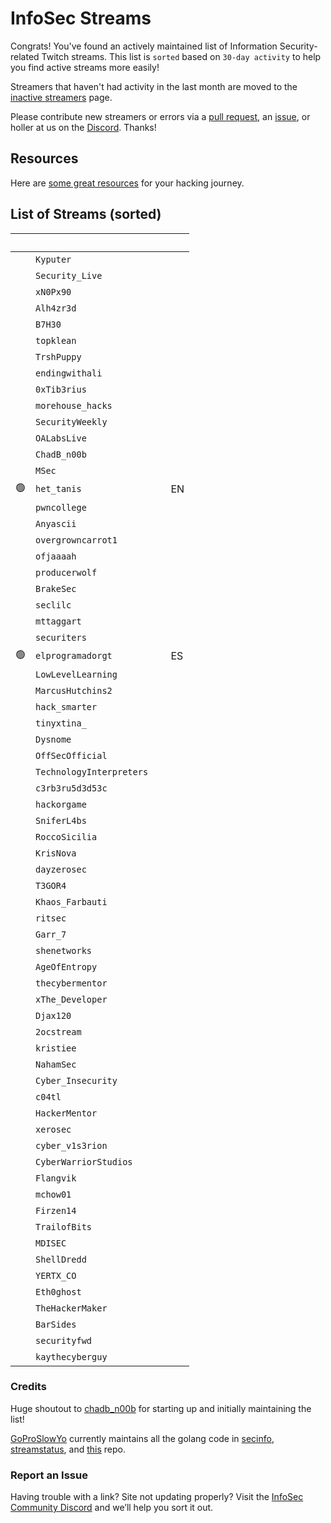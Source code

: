 # InfoSec Streams

Congrats! You've found an actively maintained list of Information Security-related Twitch streams. This list is `sorted` based on `30-day activity` to help you find active streams more easily!

Streamers that haven't had activity in the last month are moved to the [inactive streamers](/inactive) page.

Please contribute new streamers or errors via a [pull request](https://github.com/infosecstreams/infosecstreams.github.io/pulls), an [issue](https://github.com/infosecstreams/infosecstreams.github.io/issues), or holler at us on the [Discord](https://discord.gg/RftU46K8sn). Thanks!

## Resources

Here are [some great resources](/resources) for your hacking journey.

## List of Streams (sorted)

&nbsp; | <i class="fas fa-headset"></i> | <i class="fas fa-external-link-alt"></i> | <i class="fas fa-comment-dots"></i>
---: | --- | :--- | :---
&nbsp; | `Kyputer` | [<i class="fab fa-twitch" style="color:#9146FF"></i>](https://www.twitch.tv/Kyputer) &nbsp; [<i class="fab fa-youtube" style="color:#C00"></i>](https://www.youtube.com/channel/UCAYw9wwKx_s5hfzCt68steg) 
&nbsp; | `Security_Live` | [<i class="fab fa-twitch" style="color:#9146FF"></i>](https://www.twitch.tv/Security_Live) &nbsp; [<i class="fab fa-youtube" style="color:#C00"></i>](https://www.youtube.com/channel/UCMDy1HAPNcpl8zVTK1NfMqw) |
&nbsp; | `xN0Px90` | [<i class="fab fa-twitch" style="color:#9146FF"></i>](https://www.twitch.tv/xN0Px90) &nbsp; [<i class="fab fa-youtube" style="color:#C00"></i>](https://www.youtube.com/channel/UClBupMnkD1oZ49_xBbiUKBg) |
&nbsp; | `Alh4zr3d` | [<i class="fab fa-twitch" style="color:#9146FF"></i>](https://www.twitch.tv/Alh4zr3d) &nbsp; [<i class="fab fa-youtube" style="color:#C00"></i>](https://www.youtube.com/channel/UCz-Z-d2VPQXHGkch0-_KovA) 
&nbsp; | `B7H30` | [<i class="fab fa-twitch" style="color:#9146FF"></i>](https://www.twitch.tv/B7H30) &nbsp; 
&nbsp; | `topklean` | [<i class="fab fa-twitch" style="color:#9146FF"></i>](https://www.twitch.tv/topklean) &nbsp; |
&nbsp; | `TrshPuppy` | [<i class="fab fa-twitch" style="color:#9146FF"></i>](https://www.twitch.tv/TrshPuppy) &nbsp; [<i class="fab fa-youtube" style="color:#C00"></i>](https://www.youtube.com/@trshpuppy) |
&nbsp; | `endingwithali` | [<i class="fab fa-twitch" style="color:#9146FF"></i>](https://www.twitch.tv/endingwithali) &nbsp; 
&nbsp; | `0xTib3rius` | [<i class="fab fa-twitch" style="color:#9146FF"></i>](https://www.twitch.tv/0xTib3rius) &nbsp; [<i class="fab fa-youtube" style="color:#C00"></i>](https://www.youtube.com/Tib3rius) |
&nbsp; | `morehouse_hacks` | [<i class="fab fa-twitch" style="color:#9146FF"></i>](https://www.twitch.tv/morehouse_hacks) &nbsp; 
&nbsp; | `SecurityWeekly` | [<i class="fab fa-twitch" style="color:#9146FF"></i>](https://www.twitch.tv/SecurityWeekly) &nbsp; [<i class="fab fa-youtube" style="color:#C00"></i>](https://www.youtube.com/channel/UCg--XBjJ50a9tUhTKXVPiqg) 
&nbsp; | `OALabsLive` | [<i class="fab fa-twitch" style="color:#9146FF"></i>](https://www.twitch.tv/OALabsLive) &nbsp; [<i class="fab fa-youtube" style="color:#C00"></i>](https://www.youtube.com/c/OALabs) |
&nbsp; | `ChadB_n00b` | [<i class="fab fa-twitch" style="color:#9146FF"></i>](https://www.twitch.tv/ChadB_n00b) &nbsp; 
&nbsp; | `MSec` | [<i class="fab fa-twitch" style="color:#9146FF"></i>](https://www.twitch.tv/MSec) &nbsp; [<i class="fab fa-youtube" style="color:#C00"></i>](https://www.youtube.com/channel/UCu9ybrID4Ak5pDU-6E5ph5Q) |
🟢 | `het_tanis` | [<i class="fab fa-twitch" style="color:#9146FF"></i>](https://www.twitch.tv/het_tanis "Science & Technology") &nbsp; | EN
&nbsp; | `pwncollege` | [<i class="fab fa-twitch" style="color:#9146FF"></i>](https://www.twitch.tv/pwncollege) &nbsp; [<i class="fab fa-youtube" style="color:#C00"></i>](https://www.youtube.com/c/pwncollege) 
&nbsp; | `Anyascii` | [<i class="fab fa-twitch" style="color:#9146FF"></i>](https://www.twitch.tv/Anyascii) &nbsp; |
&nbsp; | `overgrowncarrot1` | [<i class="fab fa-twitch" style="color:#9146FF"></i>](https://www.twitch.tv/overgrowncarrot1) &nbsp; [<i class="fab fa-youtube" style="color:#C00"></i>](https://youtube.com/channel/UCykh1fzT0LK-9wVhn8ocLaA) |
&nbsp; | `ofjaaaah` | [<i class="fab fa-twitch" style="color:#9146FF"></i>](https://www.twitch.tv/ofjaaaah) &nbsp; 
&nbsp; | `producerwolf` | [<i class="fab fa-twitch" style="color:#9146FF"></i>](https://www.twitch.tv/producerwolf) &nbsp; |
&nbsp; | `BrakeSec` | [<i class="fab fa-twitch" style="color:#9146FF"></i>](https://www.twitch.tv/BrakeSec) &nbsp; [<i class="fab fa-youtube" style="color:#C00"></i>](https://www.youtube.com/c/BDSPodcast) |
&nbsp; | `seclilc` | [<i class="fab fa-twitch" style="color:#9146FF"></i>](https://www.twitch.tv/seclilc) &nbsp; |
&nbsp; | `mttaggart` | [<i class="fab fa-twitch" style="color:#9146FF"></i>](https://www.twitch.tv/mttaggart) &nbsp; [<i class="fab fa-youtube" style="color:#C00"></i>](https://www.youtube.com/c/taggarttech) |
&nbsp; | `securiters` | [<i class="fab fa-twitch" style="color:#9146FF"></i>](https://www.twitch.tv/securiters) &nbsp; 
🟢 | `elprogramadorgt` | [<i class="fab fa-twitch" style="color:#9146FF"></i>](https://www.twitch.tv/elprogramadorgt "Software and Game Development") &nbsp; [<i class="fab fa-youtube" style="color:#C00"></i>](https://www.youtube.com/channel/UCgirU6f4kiT5Yxba4QyI58Q) | ES
&nbsp; | `LowLevelLearning` | [<i class="fab fa-twitch" style="color:#9146FF"></i>](https://www.twitch.tv/LowLevelLearning) &nbsp; [<i class="fab fa-youtube" style="color:#C00"></i>](https://www.youtube.com/@LowLevelLearning) |
&nbsp; | `MarcusHutchins2` | [<i class="fab fa-twitch" style="color:#9146FF"></i>](https://www.twitch.tv/MarcusHutchins2) &nbsp; [<i class="fab fa-youtube" style="color:#C00"></i>](https://www.youtube.com/@MalwareTechBlog) |
&nbsp; | `hack_smarter` | [<i class="fab fa-twitch" style="color:#9146FF"></i>](https://www.twitch.tv/hack_smarter) &nbsp; 
&nbsp; | `tinyxtina_` | [<i class="fab fa-twitch" style="color:#9146FF"></i>](https://www.twitch.tv/tinyxtina_) &nbsp; |
&nbsp; | `Dysnome` | [<i class="fab fa-twitch" style="color:#9146FF"></i>](https://www.twitch.tv/Dysnome) &nbsp; [<i class="fab fa-youtube" style="color:#C00"></i>](https://www.youtube.com/channel/UC5sq_Q2Fd8z38mfL4pcOTAg) |
&nbsp; | `OffSecOfficial` | [<i class="fab fa-twitch" style="color:#9146FF"></i>](https://www.twitch.tv/OffSecOfficial) &nbsp; |
&nbsp; | `TechnologyInterpreters` | [<i class="fab fa-twitch" style="color:#9146FF"></i>](https://www.twitch.tv/TechnologyInterpreters) &nbsp; |
&nbsp; | `c3rb3ru5d3d53c` | [<i class="fab fa-twitch" style="color:#9146FF"></i>](https://www.twitch.tv/c3rb3ru5d3d53c) &nbsp; [<i class="fab fa-youtube" style="color:#C00"></i>](https://www.youtube.com/channel/UCk9BugRahSWgPLYOAA3QH4w) |
&nbsp; | `hackorgame` | [<i class="fab fa-twitch" style="color:#9146FF"></i>](https://www.twitch.tv/hackorgame) &nbsp; [<i class="fab fa-youtube" style="color:#C00"></i>](https://www.youtube.com/channel/UCj1GJShGx78PjZlHoRrMiwA) |
&nbsp; | `SniferL4bs` | [<i class="fab fa-twitch" style="color:#9146FF"></i>](https://www.twitch.tv/SniferL4bs) &nbsp; [<i class="fab fa-youtube" style="color:#C00"></i>](https://www.youtube.com/SniferL4bs) |
&nbsp; | `RoccoSicilia` | [<i class="fab fa-twitch" style="color:#9146FF"></i>](https://www.twitch.tv/RoccoSicilia) &nbsp; |
&nbsp; | `KrisNova` | [<i class="fab fa-twitch" style="color:#9146FF"></i>](https://www.twitch.tv/KrisNova) &nbsp; |
&nbsp; | `dayzerosec` | [<i class="fab fa-twitch" style="color:#9146FF"></i>](https://www.twitch.tv/dayzerosec) &nbsp; [<i class="fab fa-youtube" style="color:#C00"></i>](https://www.youtube.com/channel/UCXFC76FDHZRVes6_lZqwLBA) 
&nbsp; | `T3GOR4` | [<i class="fab fa-twitch" style="color:#9146FF"></i>](https://www.twitch.tv/T3GOR4) &nbsp; |
&nbsp; | `Khaos_Farbauti` | [<i class="fab fa-twitch" style="color:#9146FF"></i>](https://www.twitch.tv/Khaos_Farbauti) &nbsp; [<i class="fab fa-youtube" style="color:#C00"></i>](https://www.youtube.com/c/KhaosFarbautiIbnOblivion) |
&nbsp; | `ritsec` | [<i class="fab fa-twitch" style="color:#9146FF"></i>](https://www.twitch.tv/ritsec) &nbsp; |
&nbsp; | `Garr_7` | [<i class="fab fa-twitch" style="color:#9146FF"></i>](https://www.twitch.tv/Garr_7) &nbsp; |
&nbsp; | `shenetworks` | [<i class="fab fa-twitch" style="color:#9146FF"></i>](https://www.twitch.tv/shenetworks) &nbsp; [<i class="fab fa-youtube" style="color:#C00"></i>](https://www.youtube.com/c/shenetworks) |
&nbsp; | `AgeOfEntropy` | [<i class="fab fa-twitch" style="color:#9146FF"></i>](https://www.twitch.tv/AgeOfEntropy) &nbsp; [<i class="fab fa-youtube" style="color:#C00"></i>](https://www.youtube.com/channel/UCitiWg5p-R6QNLPuJPSE33g) |
&nbsp; | `thecybermentor` | [<i class="fab fa-twitch" style="color:#9146FF"></i>](https://www.twitch.tv/thecybermentor) &nbsp; [<i class="fab fa-youtube" style="color:#C00"></i>](https://www.youtube.com/channel/UC0ArlFuFYMpEewyRBzdLHiw) 
&nbsp; | `xThe_Developer` | [<i class="fab fa-twitch" style="color:#9146FF"></i>](https://www.twitch.tv/xThe_Developer) &nbsp; |
&nbsp; | `Djax120` | [<i class="fab fa-twitch" style="color:#9146FF"></i>](https://www.twitch.tv/Djax120) &nbsp; [<i class="fab fa-youtube" style="color:#C00"></i>](https://www.youtube.com/channel/UCJVQ4X0olUFq0nrxS8Xvijg) |
&nbsp; | `2ocstream` | [<i class="fab fa-twitch" style="color:#9146FF"></i>](https://www.twitch.tv/2ocstream) &nbsp; |
&nbsp; | `kristiee` | [<i class="fab fa-twitch" style="color:#9146FF"></i>](https://www.twitch.tv/kristiee) &nbsp; |
&nbsp; | `NahamSec` | [<i class="fab fa-twitch" style="color:#9146FF"></i>](https://www.twitch.tv/NahamSec) &nbsp; [<i class="fab fa-youtube" style="color:#C00"></i>](https://www.youtube.com/c/Nahamsec) 
&nbsp; | `Cyber_Insecurity` | [<i class="fab fa-twitch" style="color:#9146FF"></i>](https://www.twitch.tv/Cyber_Insecurity) &nbsp; [<i class="fab fa-youtube" style="color:#C00"></i>](https://www.youtube.com/channel/UCL4JGzitDkX5TOwzs9A02Kg) |
&nbsp; | `c04tl` | [<i class="fab fa-twitch" style="color:#9146FF"></i>](https://www.twitch.tv/c04tl) &nbsp; |
&nbsp; | `HackerMentor` | [<i class="fab fa-twitch" style="color:#9146FF"></i>](https://www.twitch.tv/HackerMentor) &nbsp; [<i class="fab fa-youtube" style="color:#C00"></i>](https://www.youtube.com/channel/UCl8jDIq12kkP9YBj1TJY-6Q) |
&nbsp; | `xerosec` | [<i class="fab fa-twitch" style="color:#9146FF"></i>](https://www.twitch.tv/xerosec) &nbsp; |
&nbsp; | `cyber_v1s3rion` | [<i class="fab fa-twitch" style="color:#9146FF"></i>](https://www.twitch.tv/cyber_v1s3rion) &nbsp; |
&nbsp; | `CyberWarriorStudios` | [<i class="fab fa-twitch" style="color:#9146FF"></i>](https://www.twitch.tv/CyberWarriorStudios) &nbsp; [<i class="fab fa-youtube" style="color:#C00"></i>](https://www.youtube.com/channel/UC1BeplJcC5YGHjcF8QyRD7g) |
&nbsp; | `Flangvik` | [<i class="fab fa-twitch" style="color:#9146FF"></i>](https://www.twitch.tv/Flangvik) &nbsp; |
&nbsp; | `mchow01` | [<i class="fab fa-twitch" style="color:#9146FF"></i>](https://www.twitch.tv/mchow01) &nbsp; |
&nbsp; | `Firzen14` | [<i class="fab fa-twitch" style="color:#9146FF"></i>](https://www.twitch.tv/Firzen14) &nbsp; |
&nbsp; | `TrailofBits` | [<i class="fab fa-twitch" style="color:#9146FF"></i>](https://www.twitch.tv/TrailofBits) &nbsp; [<i class="fab fa-youtube" style="color:#C00"></i>](https://www.youtube.com/@trailofbits) |
&nbsp; | `MDISEC` | [<i class="fab fa-twitch" style="color:#9146FF"></i>](https://www.twitch.tv/MDISEC) &nbsp; [<i class="fab fa-youtube" style="color:#C00"></i>](https://www.youtube.com/channel/UClis21-nGFunHa9agc7Md_Q) |
&nbsp; | `ShellDredd` | [<i class="fab fa-twitch" style="color:#9146FF"></i>](https://www.twitch.tv/ShellDredd) &nbsp; |
&nbsp; | `YERTX_CO` | [<i class="fab fa-twitch" style="color:#9146FF"></i>](https://www.twitch.tv/YERTX_CO) &nbsp; 
&nbsp; | `Eth0ghost` | [<i class="fab fa-twitch" style="color:#9146FF"></i>](https://www.twitch.tv/Eth0ghost) &nbsp; |
&nbsp; | `TheHackerMaker` | [<i class="fab fa-twitch" style="color:#9146FF"></i>](https://www.twitch.tv/TheHackerMaker) &nbsp; |
&nbsp; | `BarSides` | [<i class="fab fa-twitch" style="color:#9146FF"></i>](https://www.twitch.tv/BarSides) &nbsp; |
&nbsp; | `securityfwd` | [<i class="fab fa-twitch" style="color:#9146FF"></i>](https://www.twitch.tv/securityfwd) &nbsp; [<i class="fab fa-youtube" style="color:#C00"></i>](https://www.youtube.com/channel/UCgTNupxATBfWmfehv21ym-g) |
&nbsp; | `kaythecyberguy` | [<i class="fab fa-twitch" style="color:#9146FF"></i>](https://www.twitch.tv/kaythecyberguy) &nbsp;

### Credits

Huge shoutout to [chadb_n00b](https://twitch.tv/chadb_n00b) for starting up and initially maintaining the list!

[GoProSlowYo](https://twitch.tv/goproslowyo) currently maintains all the golang code in [secinfo](https://github.com/infosecstreams/secinfo), [streamstatus](https://github.com/infosecstreams/streamstatus), and [this](https://github.com/infosecstreams/infosecstreams.github.io) repo.

### Report an Issue

Having trouble with a link? Site not updating properly? Visit the [InfoSec Community Discord](https://discord.gg/RftU46K8sn) and we’ll help you sort it out.

<script src="./js/sort.js" async="" defer=""></script>
<script defer data-domain="infosecstreams.github.io" src="https://p.infosecstreams.com/js/plausible.outbound-links.js"></script>
<script src="https://cdnjs.cloudflare.com/ajax/libs/font-awesome/5.15.4/js/brands.min.js" integrity="sha512-8Jp5PI7qKEn304XONokQQRgiu/1P9kTBlvpLc7zRukkTBYGKt6z4CkwJUJhCwwWYnjSdxJcGqW9ifT7ZxPNgbg==" crossorigin="anonymous" referrerpolicy="no-referrer"></script>
<script src="https://cdnjs.cloudflare.com/ajax/libs/font-awesome/5.15.4/js/solid.min.js" integrity="sha512-+KCv9G3MmyWnFnFrd2+/ccSx5ejo1yED85HZOvNDhtyHu2tuLL8df5BtaLXqsiF68wGLgxxMb4yL5oUyXjqSgw==" crossorigin="anonymous" referrerpolicy="no-referrer"></script>
<script src="https://cdnjs.cloudflare.com/ajax/libs/font-awesome/5.15.4/js/fontawesome.min.js" integrity="sha512-ywaT8M9b+VnJ+jNG14UgRaKg+gf8yVBisU2ce+YJrlWwZa9BaZAE5GK5Yd7CBcP6UXoAnziRQl40/u/qwVZi4Q==" crossorigin="anonymous" referrerpolicy="no-referrer"></script>
